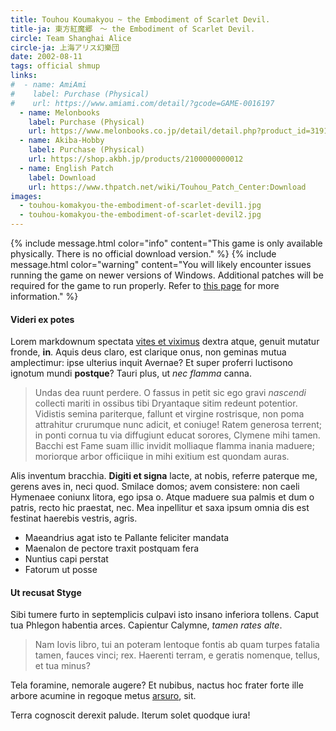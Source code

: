 ```yaml
---
title: Touhou Koumakyou ~ the Embodiment of Scarlet Devil.
title-ja: 東方紅魔郷　～ the Embodiment of Scarlet Devil.
circle: Team Shanghai Alice
circle-ja: 上海アリス幻樂団
date: 2002-08-11
tags: official shmup
links:
#  - name: AmiAmi
#    label: Purchase (Physical)
#    url: https://www.amiami.com/detail/?gcode=GAME-0016197
  - name: Melonbooks
    label: Purchase (Physical)
    url: https://www.melonbooks.co.jp/detail/detail.php?product_id=31911
  - name: Akiba-Hobby
    label: Purchase (Physical)
    url: https://shop.akbh.jp/products/2100000000012
  - name: English Patch
    label: Download
    url: https://www.thpatch.net/wiki/Touhou_Patch_Center:Download
images:
  - touhou-komakyou-the-embodiment-of-scarlet-devil1.jpg
  - touhou-komakyou-the-embodiment-of-scarlet-devil2.jpg
---
```

{% include message.html color="info" content="This game is only available physically. There is no official download version." %}
{% include message.html color="warning" content="You will likely encounter issues running the game on newer versions of Windows. Additional patches will be required for the game to run properly. Refer to [this page](https://maribelhearn.com/faq/eosd) for more information." %}

#### Videri ex potes

Lorem markdownum spectata [vites et viximus](http://abdita.org/iunoneobvius)
dextra atque, genuit mutatur fronde, **in**. Aquis deus claro, est clarique
onus, non geminas mutua amplectimur: ipse ulterius inquit Avernae? Et super
proferri luctisono ignotum mundi **postque**? Tauri plus, ut *nec flamma* canna.

> Undas dea ruunt perdere. O fassus in petit sic ego gravi *nascendi* collecti
> mariti in ossibus tibi Dryantaque sitim redeunt potentior. Vidistis semina
> pariterque, fallunt et virgine rostrisque, non poma attrahitur crurumque nunc
> adicit, et coniuge! Ratem generosa terrent; in ponti cornua tu via diffugiunt
> educat sorores, Clymene mihi tamen. Bacchi est Fame suam illic invidit
> molliaque flamma inania maduere; moriorque arbor officiique in mihi exitium
> est quondam auras.

Alis inventum bracchia. **Digiti et signa** lacte, at nobis, referre paterque
me, gerens aves in, neci quod. Smilace domos; avem consistere: non caeli
Hymenaee coniunx litora, ego ipsa o. Atque maduere sua palmis et dum o patris,
recto hic praestat, nec. Mea inpellitur et saxa ipsum omnia dis est festinat
haerebis vestris, agris.

- Maeandrius agat isto te Pallante feliciter mandata
- Maenalon de pectore traxit postquam fera
- Nuntius capi perstat
- Fatorum ut posse

#### Ut recusat Styge

Sibi tumere furto in septemplicis culpavi isto insano inferiora tollens. Caput
tua Phlegon habentia arces. Capientur Calymne, *tamen rates alte*.

> Nam Iovis libro, tui an poteram lentoque fontis ab quam turpes fatalia tamen,
> fauces vinci; rex. Haerenti terram, e geratis nomenque, tellus, et tua minus?

Tela foramine, nemorale augere? Et nubibus, nactus hoc frater forte ille arbore
acumine in regoque metus [arsuro](http://www.viribusfert.com/dextrastagnare),
sit.

Terra cognoscit derexit palude. Iterum solet quodque iura!
